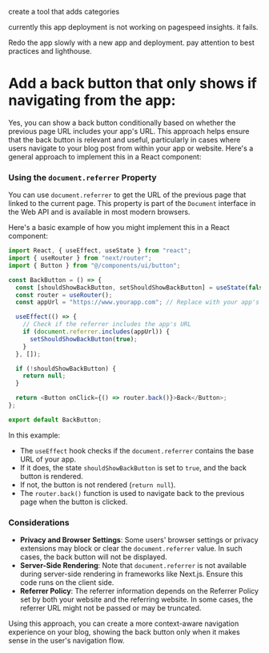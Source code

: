 create a tool that adds categories

currently this app deployment is not working on pagespeed insights. it fails.

Redo the app slowly with a new app and deployment. pay attention to best practices and lighthouse.

##

# Add a back button that only shows if navigating from the app:

Yes, you can show a back button conditionally based on whether the previous page URL includes your app's URL. This approach helps ensure that the back button is relevant and useful, particularly in cases where users navigate to your blog post from within your app or website. Here's a general approach to implement this in a React component:

### Using the `document.referrer` Property

You can use `document.referrer` to get the URL of the previous page that linked to the current page. This property is part of the `Document` interface in the Web API and is available in most modern browsers.

Here's a basic example of how you might implement this in a React component:

```javascript
import React, { useEffect, useState } from "react";
import { useRouter } from "next/router";
import { Button } from "@/components/ui/button";

const BackButton = () => {
  const [shouldShowBackButton, setShouldShowBackButton] = useState(false);
  const router = useRouter();
  const appUrl = "https://www.yourapp.com"; // Replace with your app's base URL

  useEffect(() => {
    // Check if the referrer includes the app's URL
    if (document.referrer.includes(appUrl)) {
      setShouldShowBackButton(true);
    }
  }, []);

  if (!shouldShowBackButton) {
    return null;
  }

  return <Button onClick={() => router.back()}>Back</Button>;
};

export default BackButton;
```

In this example:

- The `useEffect` hook checks if the `document.referrer` contains the base URL of your app.
- If it does, the state `shouldShowBackButton` is set to `true`, and the back button is rendered.
- If not, the button is not rendered (`return null`).
- The `router.back()` function is used to navigate back to the previous page when the button is clicked.

### Considerations

- **Privacy and Browser Settings**: Some users' browser settings or privacy extensions may block or clear the `document.referrer` value. In such cases, the back button will not be displayed.
- **Server-Side Rendering**: Note that `document.referrer` is not available during server-side rendering in frameworks like Next.js. Ensure this code runs on the client side.
- **Referrer Policy**: The referrer information depends on the Referrer Policy set by both your website and the referring website. In some cases, the referrer URL might not be passed or may be truncated.

Using this approach, you can create a more context-aware navigation experience on your blog, showing the back button only when it makes sense in the user's navigation flow.
